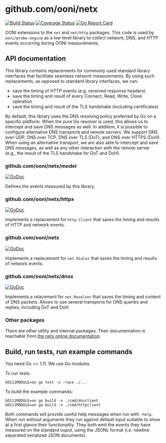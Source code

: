 # github.com/ooni/netx

[![Build Status](https://travis-ci.org/ooni/netx.svg?branch=master)](https://travis-ci.org/ooni/netx) [![Coverage Status](https://coveralls.io/repos/github/ooni/netx/badge.svg?branch=master)](https://coveralls.io/github/ooni/netx?branch=master) [![Go Report Card](https://goreportcard.com/badge/github.com/ooni/netx)](https://goreportcard.com/report/github.com/ooni/netx)

OONI extensions to the `net` and `net/http` packages. This code is
used by `ooni/probe-engine` as a low level library to collect
network, DNS, and HTTP events occurring during OONI measurements.

## API documentation

This library contains replacements for commonly used standard library
interfaces that facilitate seamless network measurements. By using
such replacements, as opposed to standard library interfaces, we can:

* save the timing of HTTP events (e.g. received response headers)
* save the timing and result of every Connect, Read, Write, Close operation
* save the timing and result of the TLS handshake (including certificates)

By default, this library uses the DNS resolving policy preferred by
Go on a specific platform. When the pure Go resolver is used, this
allows us to intercept and save DNS messages as well. In addition, it
is possible to configure alternative DNS transports and remote
servers. We support DNS over UDP, DNS over TCP, DNS over TLS (DoT),
and DNS over HTTPS (DoH). When using an alternative transport, we
are also able to intercept and save DNS messages, as well as any
other interaction with the remote server (e.g., the result of the
TLS handshake for DoT and DoH).

### github.com/ooni/netx/model

[![GoDoc](https://godoc.org/github.com/ooni/netx/model?status.svg)](
https://godoc.org/github.com/ooni/netx/model)

Defines the events measured by this library.

### github.com/ooni/netx/httpx

[![GoDoc](https://godoc.org/github.com/ooni/netx/httpx?status.svg)](
https://godoc.org/github.com/ooni/netx/httpx)

Implements a replacement for `http.Client` that saves the timing and
results of HTTP and network events.

### github.com/ooni/netx

[![GoDoc](https://godoc.org/github.com/ooni/netx?status.svg)](
https://godoc.org/github.com/ooni/netx)

Implements a replacement for `net.Dialer` that saves the timing and
results of network events.

### github.com/ooni/netx/dnsx

[![GoDoc](https://godoc.org/github.com/ooni/netx/dnsx?status.svg)](
https://godoc.org/github.com/ooni/netx/dnsx)

Implements a relacement for `net.Resolver` that saves the timing and
content of DNS packets. Allows to use several transports for DNS
queries and replies, including DoT and DoH.

### Other packages

There are other utility and internal packages. Their documentation
is reachable from [the netx online documentation](
https://godoc.org/github.com/ooni/netx#pkg-subdirectories).

## Build, run tests, run example commands

You need Go >= 1.11. We use Go modules.

To run tests:

```
GO111MODULE=on go test -v -race ./...
```

To build the example commands:

```
GO111MODULE=on go build -v ./cmd/dnsclient
GO111MODULE=on go build -v ./cmd/httpclient
```

Both commands will provide useful help messages when run with `-help`. When
run without arguments they run against default input suitable to show
at a first glance their functionality. They both emit the events they have
measured on the standard ouput, using the JSONL format (i.e. newline
separated serialized JSON documents).
